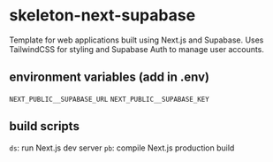 # skeleton-next-supabase
Template for web applications built using Next.js and Supabase. Uses TailwindCSS for styling and Supabase Auth to manage user accounts.

## environment variables (add in .env)
`NEXT_PUBLIC__SUPABASE_URL`
`NEXT_PUBLIC__SUPABASE_KEY`

## build scripts
`ds`: run Next.js dev server
`pb`: compile Next.js production build
